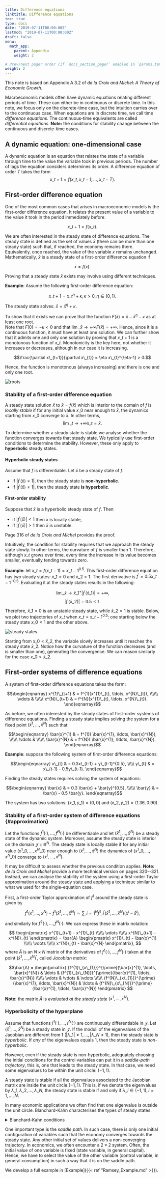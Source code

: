 ```yaml
---
title: Difference equations
linktitle: Difference equations
toc: true
type: docs
date: "2019-07-11T00:00:00Z"
lastmod: "2019-07-11T00:00:00Z"
draft: false
menu:
  math_app:
    parent: Appendix
    weight: 2 

# Prev/next pager order (if `docs_section_pager` enabled in `params.toml`)
weight: 2
---
```


This note is based on Appendix A.3.2 of _de la Croix and Michel: A Theory of Economic Growth._

Macroeconomic models often have dynamic equations relating different periods of time.
These can either be in continuous or discrete time.
In this note, we focus only on the discrete-time case, but the intuition carries over to the continuous case.
When equations are in discrete time, we call time _difference equations_.
The continuous-time equivalents are called _differential equations._
**Note:** the conditions for stability change between the continuous and discrete-time cases.

## A dynamic equation: one-dimensional case

A dynamic equation is an equation that relates the state of a variable through time to the value the variable took in previous periods.
The number of lags the equation considers determines its order.
A difference equation of order $T$ takes the form 
$$x\_{t+1} = f(x\_{t}, x\_{t-1}, \ldots, x\_{t-T}).$$

## First-order difference equation

One of the most common cases that arises in macroeconomic models is the first-order difference equation.
It relates the present value of a variable to the value it took in the period immediately before:

$$x\_{t+1} = f(x\_{t}).$$

We are often interested in the steady state of difference equations.
The steady state is defined as the set of values $\bar{x}$ (there can be more than one steady state) such that, if reached, the economy remains there.
Equivalently, once reached, the value of the variable $x$ remains unchanged.
Mathematically, $\bar{x}$ is a steady state of a first-order difference equation if

$$\bar{x} = f(\bar{x}).$$

Proving that a steady state $\bar{x}$ exists may involve using different techniques.

**Example:** Assume the following first-order difference equation:

$$x\_{t+1} = x\_{t}^{\eta} +\kappa, \kappa>0, \eta \in (0,1).$$

The steady state solves: $\bar{x} = \bar{x}^{\eta}+\kappa$.

To show that it exists we can prove that the function $F(\bar{x}) = \bar{x} - \bar{x}^{\eta} - \kappa$ as at least one root.<br/>
Note that $F(0) = -\kappa <0$ and that $\lim\_{\bar{x} \rightarrow +\infty} F(\bar{x}) = + \infty.$
Hence, since it is a continuous function, it must have at least one solution.
We can further show that it admits one and only one solution by proving that $x\_{t+1}$ is a monotonous function of $x\_{t}$.
Monotonicity is the key here, not whether it increases or decreases, although in our case it is increasing.

$$\frac{\partial x\_{t+1}}{\partial x\_{t}} = \eta x\_{t}^{\eta-1} > 0.$$

Hence, the function is monotonous (always increasing) and there is one and only one root.

![roots](/img/math_app/roots.png)

### Stability of a first-order difference equation

A steady state solution $\bar{x}$ to $\bar{x} = f(\bar{x})$ which is interior to the domain of $f$ is _locally stable_ if for any initial value $x\_{0}$ near enough to $\bar{x}$, the dynamics starting from $x\_{0}$ converge to $\bar{x}$.
In other terms, 
$$\lim\_{t \rightarrow +\infty} x\_{t} = \bar{x}.$$

To determine whether a steady state is stable we analyse whether the function converges towards that steady state.
We typically use first-order conditions to determine the stability.
However, these only apply to **hyperbolic** steady states.

#### Hyperbolic steady states

Assume that $f$ is differentiable.
Let $\bar{x}$ be a steady state of $f$.

* If $|f^{\prime}(\bar{x}) = 1|,$ then the steady state is **non-hyperbolic**.
* If $|f^{\prime}(\bar{x}) \neq 1|,$ then the steady state **is hyperbolic**.

#### First-order stability

Suppose that $\bar{x}$ is a hyperbolic steady state of $f$.
Then

* if $|f^{\prime}(\bar{x})| < 1$ then $\bar{x}$ is locally stable,
* if $|f^{\prime}(\bar{x})| > 1$ then $\bar{x}$ is unstable.

Page 316 of _de la Croix and Michel_ provides the proof.

Intuitively, the condition for stability requires that we approach the steady state slowly.
In other terms, the curvature of $f$ is smaller than 1.
Therefore, although $x\_{t}$ grows over time, every time the increase in its value becomes smaller, eventually tending towards zero.

**Example:** let $x\_{t} = f(x\_{t-1}) = x\_{t-1}^{0.5}$. This first-order difference equation has two steady states: $\bar{x}\_{1} = 0$ and $\bar{x}\_{2} = 1.$
The first derivative is $f^{\prime} = 0.5 x\_{t-1}^{-0.5}.$
Evaluating it at the steady states results in the following:

$$ \lim\_{\bar{x} \rightarrow {\bar{x}\_{1}}^{+}} |f^{\prime}(\bar{x}\_{1})| = + \infty, $$
$$ |f^{\prime}(\bar{x}\_{2})| = 0.5 < 1.$$

Therefore, $\bar{x}\_{1}= 0$ is an unstable steady state, while $\bar{x}\_{2} = 1$ is stable.
Below, we plot two trajectories of $x\_{t}$ when $x\_{t} = x\_{t-1}^{0.5}:$ one starting below the steady state $x\_{0} < 1$ and the other above.

![steady states](/img/ramsey/Steady_States.png)

Starting from $x\_{0} < \bar{x}\_{2}$, the variable slowly increases until it reaches the steady state $\bar{x}\_{2}.$
Notice how the curvature of the function decreases (and is smaller than one), generating the convergence.
We can reason similarly for the case $x\_{0} > \bar{x}\_{2}.$

## First-order systems of difference equations

A system of first-order difference equations takes the form:

$$\begin{eqnarray}
x^{1}\_{t+1} & = f^{1}(x^{1}\_{t}, \ldots, x^{N}\_{t}), \\\\\\
\vdots & \\\\\\
x^{N}\_{t+1} & = f^{N}(x^{1}\_{t}, \ldots, x^{N}\_{t}).
\end{eqnarray}$$

As before, we often interested by the steady states of first-order systems of difference equations.
Finding a steady state implies solving the system for a fixed point $(\bar{x}^{1}, \ldots, \bar{x}^{N})$ such that

$$\begin{eqnarray}
\bar{x}^{1} & = f^{1}( \bar{x}^{1}, \ldots, \bar{x}^{N}), \\\\\\
\vdots & \\\\\\
\bar{x}^{N} & = f^{N}( \bar{x}^{1}, \ldots, \bar{x}^{N}).
\end{eqnarray}$$

**Example:** suppose the following system of first-order difference equations:

$$\begin{eqnarray}
x\_{t} & = 0.3x\_{t-1} + y\_{t-1}^{0.5}, \\\\\
y\_{t} & = x\_{t-1} - 0.5y\_{t-1}.
\end{eqnarray}$$

Finding the steady states requires solving the system of equations:

$$\begin{eqnarray}
\bar{x} & = 0.3 \bar{x} + \bar{y}^{0.5}, \\\\\\
\bar{y} & = \bar{x} - 0.5 \bar{y}.
\end{eqnarray}$$

The system has two solutions: $(\bar{x}\_{1}, \bar{y}\_{1}) = (0,0)$ and $(\bar{x}\_{2}, \bar{y}\_{2}) = (1.36, 0.90).$ 

### Stability of a first-order system of difference equations {#approximation} 

Let the functions $f^{1}(\cdot), \ldots, f^{N}(\cdot)$ be differentiable and let $(\bar{x}^{1}, \ldots, \bar{x}^{N})$ be a steady state of the dynamic system.
Moreover, assume the steady state is interior on the domain $\mathcal{J}\in \mathbb{R}^{N}.$
The steady state is locally stable if for any initial value $(x^{1}\_{0}, \ldots, x^{N}\_{0})$ near enough to $(\bar{x}^{1}, \ldots, \bar{x}^{N})$ the dynamics of $(x^{1}\_{0}, \ldots, x^{N}\_{0})$ converge to $(\bar{x}^{1}, \ldots, \bar{x}^{N}).$

It may be difficult to assess whether the previous condition applies.
**Note:** _de la Croix and Michel_ provide a more technical version on pages 320--321.
Instead, we can analyse the stability of the system using a first-order Taylor approximation around the steady state and applying a technique similar to what we used for the single-equation case.

First, a first-order Taylor approximation of $f^{1}$ around the steady state is given by

$$f^{1}(x^{1}, \ldots, x^{N}) - f^{1}(\bar{x}^{1}, \ldots, \bar{x}^{N}) \simeq \sum\_{i=1}^{N} {f^{1}\_{i}}^{\prime}(\bar{x}^{1}, \ldots, \bar{x}^{N})(x^{i} - \bar{x}^{i}),$$

and similarly for $f^{2}(\cdot), \ldots, f^{N}(\cdot).$
We can express these in matrix notation:

$$
\begin{pmatrix}
x^{1}\_{t+1} - x^{1}\_{t} \\\\\\
\vdots \\\\\\
x^{N}\_{t+1} - x^{N}\_{t}
\end{pmatrix}
= \bar{A}
\begin{pmatrix}
x^{1}\_{t} - \bar{x}^{1} \\\\\\
\vdots \\\\\\
x^{N}\_{t} - \bar{x}^{N}
\end{pmatrix},
$$
where $\bar{A}$ is an $N \times N$ matrix of the derivatives of $f^{1}(\cdot), \ldots, f^{N}(\cdot)$ taken at the point $(\bar{x}^{1}, \ldots, \bar{x}^{N})^{\prime},$ called _Jacobian matrix_:

$$\bar{A} = 
\begin{pmatrix}
{f^{1}\_{x\_{1}}}^{\prime}(\bar{x}^{1}, \ldots, \bar{x}^{N}) & \ldots & {f^{1}\_{x\_{N}}}^{\prime}(\bar{x}^{1}, \ldots, \bar{x}^{N}) \\\\\\
\vdots &  \vdots & \vdots \\\\\\
{f^{N}\_{x\_{1}}}^{\prime}(\bar{x}^{1}, \ldots, \bar{x}^{N}) & \ldots & {f^{N}\_{x\_{N}}}^{\prime}(\bar{x}^{1}, \ldots, \bar{x}^{N})
\end{pmatrix}
$$

**Note:** the matrix $\bar{A}$ is _evaluated at the steady state_ $(\bar{x}^{1}, \ldots, \bar{x}^{N})$.

### Hyperbolicity of the hyperplane

Assume that functions $f^{1}(\cdot), \ldots, f^{N}(\cdot)$ are continuously differentiable in $\mathcal{J}$. Let $(\bar{x}^{1}, \ldots, \bar{x}^{N})$ be a steady state in $\mathcal{J}.$ If the moduli of the eigenvalues of the Jacobian are different from 1 $(|\lambda\_{1}| \neq 1, \ldots, |\lambda\_{N} \neq 1),$ then the steady state _is hyperbolic_.
If _any_ of the eigenvalues equals 1, then the steady state is _non-hyperbolic_.

However, even if the steady state is non-hyperbolic, adequately choosing the initial conditions for the control variables can put it in a _saddle-path trajectory_, this is, one that leads to the steady state.
In that case, we need some eigenvalues to be within the unit circle: $(-1,1).$

A steady state is stable if all the eigenvalues associated to the Jacobian matrix are inside the unit circle $(-1,1).$
This is, if we denote the eigenvalues by $\lambda\_1, \lambda\_2,\ldots, \lambda\_N,$ the steady state is stable if and only if $\lambda\_i \in (-1,1), i=1,\ldots,N.$

In many economic applications we often find that one eigenvalue is outside the unit circle.
Blanchard-Kahn characterises the types of steady states.

<details>
<summary>Blanchard-Kahn conditions</summary>
Denote by $l$ the number of eigenvalues in the unit circle, and denote by $m$ the number of pre-determined state variables:

* if $l=m$ (standard case): saddle-path, _unique_ optimal trajectory. The eigenvalues within the unit circle govern the speed of convergence.
* if $l \lt m$: unstable
* if $l \gt m$: multiple optimal trajectories.
</details>

One important type is the _saddle path._
In such case, there is only one initial configuration of variables such that the economy converges towards the steady state.
Any other initial set of values delivers a non-converging trajectory.
In economics, we often encounter a $2 \times 2$ system.
Often, the initial value of one variable is fixed (state variable, in general capital).
Hence, we have to select the value of the other variable (control variable, in general consumption) in such a way that it is on the saddle path.

We develop a full example in [Example]({{< ref "Ramsey_Example.md" >}}).
